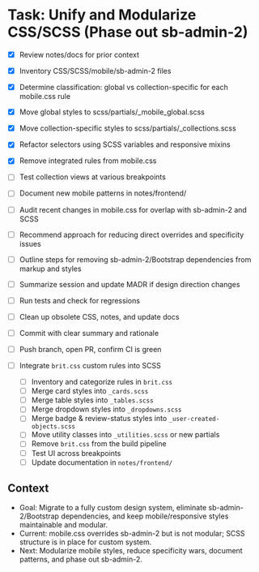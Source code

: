 # Task: Unify and Modularize CSS/SCSS (Phase out sb-admin-2)

- [x] Review notes/docs for prior context
- [x] Inventory CSS/SCSS/mobile/sb-admin-2 files
- [x] Determine classification: global vs collection-specific for each mobile.css rule
- [x] Move global styles to scss/partials/_mobile_global.scss
- [x] Move collection-specific styles to scss/partials/_collections.scss
- [x] Refactor selectors using SCSS variables and responsive mixins
- [x] Remove integrated rules from mobile.css
- [ ] Test collection views at various breakpoints
- [ ] Document new mobile patterns in notes/frontend/
- [ ] Audit recent changes in mobile.css for overlap with sb-admin-2 and SCSS
- [ ] Recommend approach for reducing direct overrides and specificity issues
- [ ] Outline steps for removing sb-admin-2/Bootstrap dependencies from markup and styles
- [ ] Summarize session and update MADR if design direction changes
- [ ] Run tests and check for regressions
- [ ] Clean up obsolete CSS, notes, and update docs
- [ ] Commit with clear summary and rationale
- [ ] Push branch, open PR, confirm CI is green

- [ ] Integrate `brit.css` custom rules into SCSS
  - [ ] Inventory and categorize rules in `brit.css`
  - [ ] Merge card styles into `_cards.scss`
  - [ ] Merge table styles into `_tables.scss`
  - [ ] Merge dropdown styles into `_dropdowns.scss`
  - [ ] Merge badge & review-status styles into `_user-created-objects.scss`
  - [ ] Move utility classes into `_utilities.scss` or new partials
  - [ ] Remove `brit.css` from the build pipeline
  - [ ] Test UI across breakpoints
  - [ ] Update documentation in `notes/frontend/`

## Context
- Goal: Migrate to a fully custom design system, eliminate sb-admin-2/Bootstrap dependencies, and keep mobile/responsive styles maintainable and modular.
- Current: mobile.css overrides sb-admin-2 but is not modular; SCSS structure is in place for custom system.
- Next: Modularize mobile styles, reduce specificity wars, document patterns, and phase out sb-admin-2.

